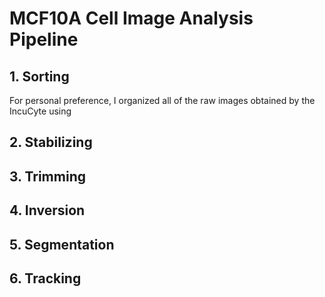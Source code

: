 # MCF10A Cell Image Analysis Pipeline

## 1. Sorting 
For personal preference, I organized all of the raw images obtained by the IncuCyte using 

## 2. Stabilizing

## 3. Trimming

## 4. Inversion

## 5. Segmentation

## 6. Tracking
